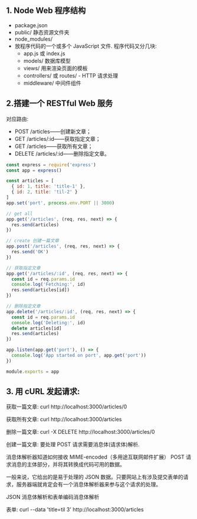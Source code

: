 ## 1. Node Web 程序结构
- package.json
- public/ 静态资源文件夹
- node_modules/
- 放程序代码的一个或多个 JavaScript 文件.
    程序代码又分几块:
    - app.js 或 index.js
    - models/ 数据库模型
    - views/ 用来渲染页面的模板
    - controllers/ 或 routes/ - HTTP 请求处理
    - middleware/ 中间件组件
    
## 2.搭建一个 RESTful Web 服务

对应路由:
- POST /articles——创建新文章；
- GET /articles/:id——获取指定文章；
- GET /articles——获取所有文章；
- DELETE /articles/:id——删除指定文章。

```javascript
const express = require('express')
const app = express()

const articles = [
  { id: 1, title: 'title-1' },
  { id: 2, title: 'til-2' }
]
app.set('port', process.env.PORT || 3000)

// get all
app.get('/articles', (req, res, next) => {
  res.send(articles)
})

// create 创建一篇文章
app.post('/articles', (req, res, next) => {
  res.send('OK')
})

// 获取指定文章
app.get('/articles/:id', (req, res, next) => {
  const id = req.params.id
  console.log('Fetching:', id)
  res.send(articles[id])
})

// 删除指定文章
app.delete('/articles/:id', (req, res, next) => {
  const id = req.params.id
  console.log('Deleting:', id)
  delete articles[id]
  res.send(articles)
})

app.listen(app.get('port'), () => {
  console.log('App started on port', app.get('port'))
})

module.exports = app
```

## 3. 用 cURL 发起请求:
获取一篇文章: curl http://localhost:3000/articles/0

获取所有文章: curl http://localhost:3000/articles

删除一篇文章: 
curl -X DELETE http://localhost:3000/articles/0

创建一篇文章: 要处理 POST 请求需要消息体(请求体)解析.

消息体解析器知道如何接收 MIME-encoded（多用途互联网邮件扩展） POST 请求消息的主体部分，并将其转换成代码可用的数据。

一般来说，它给出的是易于处理的 JSON 数据。只要网站上有涉及提交表单的请求，服务器端就肯定会有一个消息体解析器来参与这个请求的处理。

JSON 消息体解析和表单编码消息体解析

表单:
curl --data 'title=til 3' http://localhost:3000/articles